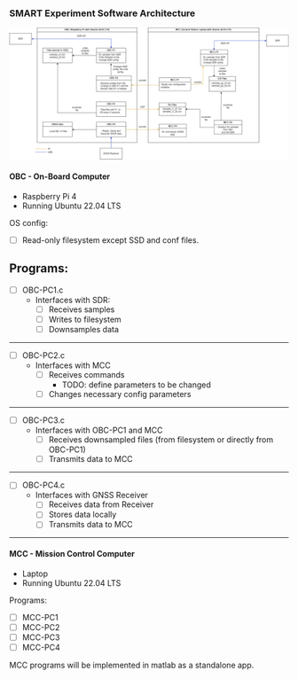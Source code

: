 ### SMART Experiment Software Architecture

![Alt Text](./Images/SW_arch.drawio.png)

#### OBC - On-Board Computer

- Raspberry Pi 4
- Running Ubuntu 22.04 LTS

OS config:
- [ ] Read-only filesystem except SSD and conf files.

Programs:
---
- [ ] OBC-PC1.c
    - Interfaces with SDR:
        - [ ] Receives samples
        - [ ] Writes to filesystem
        - [ ] Downsamples data
---
- [ ] OBC-PC2.c
    - Interfaces with MCC
        - [ ] Receives commands
            - TODO: define parameters to be changed
        - [ ] Changes necessary config parameters
---
- [ ] OBC-PC3.c
    - Interfaces with OBC-PC1 and MCC
        - [ ] Receives downsampled files (from filesystem or directly from OBC-PC1)
        - [ ] Transmits data to MCC
---
- [ ] OBC-PC4.c
    - Interfaces with GNSS Receiver
        - [ ] Receives data from Receiver 
        - [ ] Stores data locally
        - [ ] Transmits data to MCC
---

#### MCC - Mission Control Computer

- Laptop 
- Running Ubuntu 22.04 LTS

Programs:
- [ ] MCC-PC1
- [ ] MCC-PC2
- [ ] MCC-PC3
- [ ] MCC-PC4

MCC programs will be implemented in matlab as a standalone app. 
